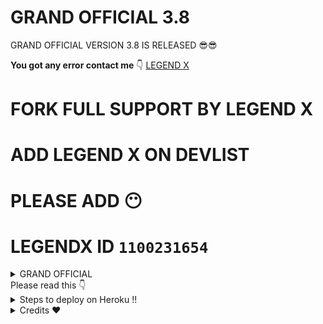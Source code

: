 # GRAND OFFICIAL 3.8
 GRAND OFFICIAL VERSION 3.8 IS RELEASED 😎😎

**You got any error contact me** 👇
[LEGEND X](https://t.me/legendx22)

# FORK FULL SUPPORT BY LEGEND X
# ADD LEGEND X ON DEVLIST
# PLEASE ADD 😶
# LEGENDX ID `1100231654`
<details>
<summary> GRAND OFFICIAL </summary>
<img src="https://telegra.ph/file/1830075084b76b1b1aa24.jpg" />
</details>
Please read this 👇
<details>
  <summary>Steps to deploy on Heroku !! </summary>

```
 details, Deploy!
1st fork kro fir main.py me changes kro fir heroku se manually deploy krlo
Fir web ko off kro aur worker ko on kro fir agar koi error mile to
Reveal config vars me jaao port ko delete krdo aur wheebook ko bhi the. WAIT 2-3 aur bot start🥰
Deploy link 👇
```
# [DEPLOY HERE](https://dashboard.heroku.com/new?button-url=https%3A%2F%2Fgithub.com%2Flegendxop%2FLEGEND-X&template=https%3A%2F%2Fgithub.com%2Flegendxop%2FLEGEND-X)
</details>

<details>
<summary> Credits ❤️ </summary>
<b> Credits</b>
<h1> LEGEND X </h1>
<h1> PROBOY X </h1>
<h1> TEAMLEGEND </h1>
</details>

